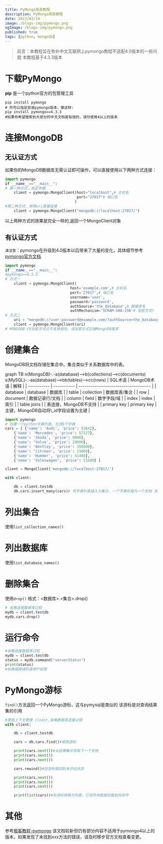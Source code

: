 ```yaml
---
title: PyMongo简易教程
description: PyMongo简易教程
date: 2023/03/19
image: /blogs-img/pymongo.png
ogImage: /blogs-img/pymongo.png
published: true
tags: [python, mongodb]
---
```


> 前言：本教程旨在弥补中文互联网上pymongo教程不适配4.0版本的一些问题
> 本教程基于4.3.3版本

# 下载PyMongo

**pip** 是一个python官方的包管理工具

```shell
pip install pymongo
# 你可以指定安装pymongo版本，像这样:
pip install pymongo==4.3.3
#如果你希望搜索到大部分的中文文档是有效的，请勿使用4以上的版本

```

# 连接MongoDB

## 无认证方式

如果你的MongoDB数据库无需认证即可操作，可以直接使用以下两种方式连接：

```python
import pymongo
if __name__=="__main__":
# 第一种方式，指定参数
    client = pymongo.MongoClient(host="localhost",# 主机名
							     port="27017"# 端口名
							    )
#第二种方式，使用uri直接连接
	client = pymongo.MongoClient("mongodb://localhost:27017/")
```

以上两种方式的效果是完全一样的,返回一个MongoClient对象

## 有认证方式

`请注意`：pymongo在升级到4.0版本以后带来了大量的变化，具体细节参考[pymongo官方文档](https://pymongo.readthedocs.io/en/stable/index.html)

```python
import pymongo
if __name__=="__main__":
#pymongo==4.3.3
# 方式一
	client = pymongo.MongoClient(
							  host='example.com',# 主机名
							  port='27017',# 端口名
							  username='user',
							  password='password',
							  authSource='the_database',# 数据库名
							  authMechanism='SCRAM-SHA-256'# 加密方式)
# 方式二
	uri = "mongodb://user:password@example.com/?authSource=the_database&authMechanism=SCRAM-SHA-1"
	client = pymongo.MongoClient(uri)
# MONGODB-CR加密方式已不支持登陆，该加密方式已被MongoDB废弃
```

# 创建集合

MongoDB将文档存储在集合中。集合类似于关系数据库中的表。

<mermaid>
graph TB
n(MongoDB)-.-a(database)-->b(collections)-->c(documents)
s(MySQL)-.-aa(database)-->bb(tables)-->cc(rows)

</mermaid>
| SQL术语     | MongoDB术语 | 解释                                  |
| ----------- | ----------- | ------------------------------------- |
| database    | database    | 数据库                                |
| table       | collection  | 数据库表/集合                         |
| row         | document    | 数据记录行/文档                       |
| column      | field       | 数字字段/域                           |
| index       | index       | 索引                                  |
| table joins |             | 表连接，MongoDB不支持                 |
| primary key | primary key | 主键，MongoDB自动将\_id字段设置为主键 |

```python
import pymongo
# 创建一个python字典列表，包含8个字典
cars = [ {'name': 'Audi', 'price': 52642},
    {'name': 'Mercedes', 'price': 57127},
    {'name': 'Skoda', 'price': 9000},
    {'name': 'Volvo', 'price': 29000},
    {'name': 'Bentley', 'price': 350000},
    {'name': 'Citroen', 'price': 21000},
    {'name': 'Hummer', 'price': 41400},
    {'name': 'Volkswagen', 'price': 21600} ]

client = MongoClient('mongodb://localhost:27017/')

with client:

    db = client.testdb
    db.cars.insert_many(cars)# 将字典列表插入为集合，一个字典存储为一个文档（BSON格式)
```

# 列出集合

使用`list_collection_names()`

# 列出数据库

使用`list_database_names()`

# 删除集合

使用`drop()`
格式：<数据库>.<集合>.drop()

```python
# 省略连接数据库过程
mydb = client.testdb
mydb.cars.drop()
```

# 运行命令

```python
#省略连接数据库过程
mydb = client.testdb
status = mydb.command("serverStatus")
print(status)
#如果报错请检查用户权限
```

# PyMongo游标

`find()`方法返回一个PyMongo游标，这与pymysql是类似的
该游标是对查询结果集的引用

```python
#使用上下文管理 client,省略数据库连接过程
with client:

    db = client.testdb

    cars = db.cars.find()#使用游标

    print(cars.next())#从结果集中获取下一个文档
    print(cars.next())
    print(cars.next())

    cars.rewind()#将游标倒回到未评估状态

    print(cars.next())
    print(cars.next())
    print(cars.next())

    print(list(cars))#将游标转换为列表，它将所有数据加载到内存中
```

# 其他

参考[极客教程-pymongo](https://geek-docs.com/python/python-tutorial/python-pymongo.html#ftoc-heading-7)
该文档较新但仍有部分内容不适用于pymongo4以上的版本，如果发现了未找到xxx方法的错误，请及时移步官方文档查看变更。
